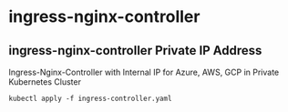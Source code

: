 # ingress-nginx-controller

## ingress-nginx-controller Private IP Address

Ingress-Nginx-Controller with Internal IP for Azure, AWS, GCP in Private Kubernetes Cluster

```
kubectl apply -f ingress-controller.yaml
```
